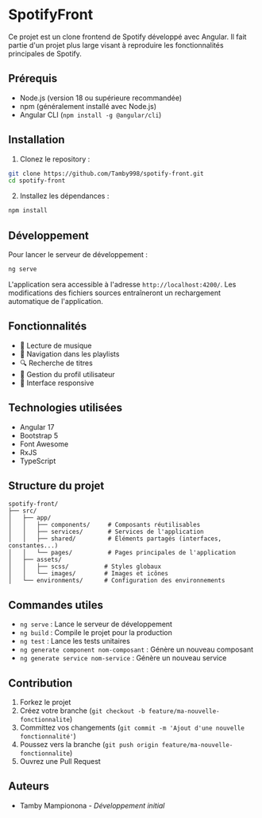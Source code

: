 # SpotifyFront

Ce projet est un clone frontend de Spotify développé avec Angular. Il fait partie d'un projet plus large visant à reproduire les fonctionnalités principales de Spotify.

## Prérequis

- Node.js (version 18 ou supérieure recommandée)
- npm (généralement installé avec Node.js)
- Angular CLI (`npm install -g @angular/cli`)

## Installation

1. Clonez le repository :
```bash
git clone https://github.com/Tamby998/spotify-front.git
cd spotify-front
```

2. Installez les dépendances :
```bash
npm install
```

## Développement

Pour lancer le serveur de développement :
```bash
ng serve
```

L'application sera accessible à l'adresse `http://localhost:4200/`. Les modifications des fichiers sources entraîneront un rechargement automatique de l'application.

## Fonctionnalités

- 🎵 Lecture de musique
- 📑 Navigation dans les playlists
- 🔍 Recherche de titres
- 👤 Gestion du profil utilisateur
- 📱 Interface responsive

## Technologies utilisées

- Angular 17
- Bootstrap 5
- Font Awesome
- RxJS
- TypeScript

## Structure du projet

```
spotify-front/
├── src/
│   ├── app/
│   │   ├── components/     # Composants réutilisables
│   │   ├── services/       # Services de l'application
│   │   ├── shared/         # Éléments partagés (interfaces, constantes...)
│   │   └── pages/          # Pages principales de l'application
│   ├── assets/
│   │   ├── scss/          # Styles globaux
│   │   └── images/        # Images et icônes
│   └── environments/      # Configuration des environnements
```

## Commandes utiles

- `ng serve` : Lance le serveur de développement
- `ng build` : Compile le projet pour la production
- `ng test` : Lance les tests unitaires
- `ng generate component nom-composant` : Génère un nouveau composant
- `ng generate service nom-service` : Génère un nouveau service

## Contribution

1. Forkez le projet
2. Créez votre branche (`git checkout -b feature/ma-nouvelle-fonctionnalite`)
3. Committez vos changements (`git commit -m 'Ajout d'une nouvelle fonctionnalité'`)
4. Poussez vers la branche (`git push origin feature/ma-nouvelle-fonctionnalite`)
5. Ouvrez une Pull Request

## Auteurs

- Tamby Mampionona - *Développement initial*


